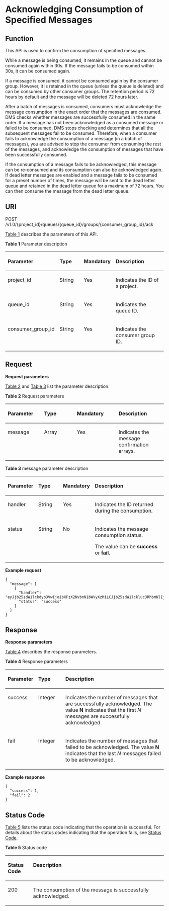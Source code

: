 # Acknowledging Consumption of Specified Messages<a name="EN-US_TOPIC_0128036918"></a>

## Function<a name="section26355580"></a>

This API is used to confirm the consumption of specified messages.

While a message is being consumed, it remains in the queue and cannot be consumed again within 30s. If the message fails to be consumed within 30s, it can be consumed again.

If a message is consumed, it cannot be consumed again by the consumer group. However, it is retained in the queue \(unless the queue is deleted\) and can be consumed by other consumer groups. The retention period is 72 hours by default and the message will be deleted 72 hours later.

After a batch of messages is consumed, consumers must acknowledge the message consumption in the exact order that the messages are consumed. DMS checks whether messages are successfully consumed in the same order. If a message has not been acknowledged as a consumed message or failed to be consumed, DMS stops checking and determines that all the subsequent messages fail to be consumed. Therefore, when a consumer fails to acknowledge the consumption of a message \(in a batch of messages\), you are advised to stop the consumer from consuming the rest of the messages, and acknowledge the consumption of messages that have been successfully consumed.

If the consumption of a message fails to be acknowledged, this message can be re-consumed and its consumption can also be acknowledged again. If dead letter messages are enabled and a message fails to be consumed for a preset number of times, the message will be sent to the dead letter queue and retained in the dead letter queue for a maximum of 72 hours. You can then consume the message from the dead letter queue.

## URI<a name="section35873632"></a>

POST /v1.0/\{project\_id\}/queues/\{queue\_id\}/groups/\{consumer\_group\_id\}/ack

[Table 1](#d0e2680)  describes the parameters of this API. 

**Table  1**  Parameter description

<a name="d0e2680"></a>
<table><thead align="left"><tr id="row36592919"><th class="cellrowborder" valign="top" width="27.26%" id="mcps1.2.5.1.1"><p id="p11236435"><a name="p11236435"></a><a name="p11236435"></a>Parameter</p>
</th>
<th class="cellrowborder" valign="top" width="17.29%" id="mcps1.2.5.1.2"><p id="p37736068"><a name="p37736068"></a><a name="p37736068"></a>Type</p>
</th>
<th class="cellrowborder" valign="top" width="16.919999999999998%" id="mcps1.2.5.1.3"><p id="p334771911720"><a name="p334771911720"></a><a name="p334771911720"></a>Mandatory</p>
</th>
<th class="cellrowborder" valign="top" width="38.53%" id="mcps1.2.5.1.4"><p id="p36722706"><a name="p36722706"></a><a name="p36722706"></a>Description</p>
</th>
</tr>
</thead>
<tbody><tr id="row21749220"><td class="cellrowborder" valign="top" width="27.26%" headers="mcps1.2.5.1.1 "><p id="p16856419"><a name="p16856419"></a><a name="p16856419"></a>project_id</p>
</td>
<td class="cellrowborder" valign="top" width="17.29%" headers="mcps1.2.5.1.2 "><p id="p23192694"><a name="p23192694"></a><a name="p23192694"></a>String</p>
</td>
<td class="cellrowborder" valign="top" width="16.919999999999998%" headers="mcps1.2.5.1.3 "><p id="p636522811720"><a name="p636522811720"></a><a name="p636522811720"></a>Yes</p>
</td>
<td class="cellrowborder" valign="top" width="38.53%" headers="mcps1.2.5.1.4 "><p id="p66668934"><a name="p66668934"></a><a name="p66668934"></a>Indicates the ID of a project.</p>
</td>
</tr>
<tr id="row63149496"><td class="cellrowborder" valign="top" width="27.26%" headers="mcps1.2.5.1.1 "><p id="p14835533"><a name="p14835533"></a><a name="p14835533"></a>queue_id</p>
</td>
<td class="cellrowborder" valign="top" width="17.29%" headers="mcps1.2.5.1.2 "><p id="p60827539"><a name="p60827539"></a><a name="p60827539"></a>String</p>
</td>
<td class="cellrowborder" valign="top" width="16.919999999999998%" headers="mcps1.2.5.1.3 "><p id="p302882591720"><a name="p302882591720"></a><a name="p302882591720"></a>Yes</p>
</td>
<td class="cellrowborder" valign="top" width="38.53%" headers="mcps1.2.5.1.4 "><p id="p28083633"><a name="p28083633"></a><a name="p28083633"></a>Indicates the queue ID.</p>
</td>
</tr>
<tr id="row51426113"><td class="cellrowborder" valign="top" width="27.26%" headers="mcps1.2.5.1.1 "><p id="p887613395810"><a name="p887613395810"></a><a name="p887613395810"></a>consumer_group_id</p>
</td>
<td class="cellrowborder" valign="top" width="17.29%" headers="mcps1.2.5.1.2 "><p id="p50473818"><a name="p50473818"></a><a name="p50473818"></a>String</p>
</td>
<td class="cellrowborder" valign="top" width="16.919999999999998%" headers="mcps1.2.5.1.3 "><p id="p2576515117159"><a name="p2576515117159"></a><a name="p2576515117159"></a>Yes</p>
</td>
<td class="cellrowborder" valign="top" width="38.53%" headers="mcps1.2.5.1.4 "><p id="p61847473"><a name="p61847473"></a><a name="p61847473"></a>Indicates the consumer group ID.</p>
</td>
</tr>
</tbody>
</table>

## Request<a name="section54427232"></a>

**Request parameters**

[Table 2](#d0e2731)  and  [Table 3](#table3384803163458)  list the parameter description.

**Table  2**  Request parameters

<a name="d0e2731"></a>
<table><thead align="left"><tr id="row42565233"><th class="cellrowborder" valign="top" width="22.93%" id="mcps1.2.5.1.1"><p id="p25231885"><a name="p25231885"></a><a name="p25231885"></a>Parameter</p>
</th>
<th class="cellrowborder" valign="top" width="20.669999999999998%" id="mcps1.2.5.1.2"><p id="p30516772"><a name="p30516772"></a><a name="p30516772"></a>Type</p>
</th>
<th class="cellrowborder" valign="top" width="26.32%" id="mcps1.2.5.1.3"><p id="p55939488"><a name="p55939488"></a><a name="p55939488"></a>Mandatory</p>
</th>
<th class="cellrowborder" valign="top" width="30.080000000000002%" id="mcps1.2.5.1.4"><p id="p34804713"><a name="p34804713"></a><a name="p34804713"></a>Description</p>
</th>
</tr>
</thead>
<tbody><tr id="row609510"><td class="cellrowborder" valign="top" width="22.93%" headers="mcps1.2.5.1.1 "><p id="p49370368"><a name="p49370368"></a><a name="p49370368"></a>message</p>
</td>
<td class="cellrowborder" valign="top" width="20.669999999999998%" headers="mcps1.2.5.1.2 "><p id="p1007929816347"><a name="p1007929816347"></a><a name="p1007929816347"></a>Array</p>
</td>
<td class="cellrowborder" valign="top" width="26.32%" headers="mcps1.2.5.1.3 "><p id="p51609257"><a name="p51609257"></a><a name="p51609257"></a>Yes</p>
</td>
<td class="cellrowborder" valign="top" width="30.080000000000002%" headers="mcps1.2.5.1.4 "><p id="p19600264"><a name="p19600264"></a><a name="p19600264"></a>Indicates the message confirmation arrays.</p>
</td>
</tr>
</tbody>
</table>

**Table  3**  message parameter description

<a name="table3384803163458"></a>
<table><thead align="left"><tr id="row66556591163458"><th class="cellrowborder" valign="top" width="18.040000000000003%" id="mcps1.2.5.1.1"><p id="p22374828163458"><a name="p22374828163458"></a><a name="p22374828163458"></a>Parameter</p>
</th>
<th class="cellrowborder" valign="top" width="16.160000000000004%" id="mcps1.2.5.1.2"><p id="p421769163458"><a name="p421769163458"></a><a name="p421769163458"></a>Type</p>
</th>
<th class="cellrowborder" valign="top" width="17.490000000000002%" id="mcps1.2.5.1.3"><p id="p34163310163458"><a name="p34163310163458"></a><a name="p34163310163458"></a>Mandatory</p>
</th>
<th class="cellrowborder" valign="top" width="48.31%" id="mcps1.2.5.1.4"><p id="p15764740163458"><a name="p15764740163458"></a><a name="p15764740163458"></a>Description</p>
</th>
</tr>
</thead>
<tbody><tr id="row49053518163458"><td class="cellrowborder" valign="top" width="18.040000000000003%" headers="mcps1.2.5.1.1 "><p id="p13912022163458"><a name="p13912022163458"></a><a name="p13912022163458"></a>handler</p>
</td>
<td class="cellrowborder" valign="top" width="16.160000000000004%" headers="mcps1.2.5.1.2 "><p id="p53132011163458"><a name="p53132011163458"></a><a name="p53132011163458"></a>String</p>
</td>
<td class="cellrowborder" valign="top" width="17.490000000000002%" headers="mcps1.2.5.1.3 "><p id="p8725620163458"><a name="p8725620163458"></a><a name="p8725620163458"></a>Yes</p>
</td>
<td class="cellrowborder" valign="top" width="48.31%" headers="mcps1.2.5.1.4 "><p id="p35686618163458"><a name="p35686618163458"></a><a name="p35686618163458"></a>Indicates the ID returned during the consumption. </p>
</td>
</tr>
<tr id="row34773880184251"><td class="cellrowborder" valign="top" width="18.040000000000003%" headers="mcps1.2.5.1.1 "><p id="p44529466184251"><a name="p44529466184251"></a><a name="p44529466184251"></a>status</p>
</td>
<td class="cellrowborder" valign="top" width="16.160000000000004%" headers="mcps1.2.5.1.2 "><p id="p61936167184323"><a name="p61936167184323"></a><a name="p61936167184323"></a>String</p>
</td>
<td class="cellrowborder" valign="top" width="17.490000000000002%" headers="mcps1.2.5.1.3 "><p id="p50773616184323"><a name="p50773616184323"></a><a name="p50773616184323"></a>No</p>
</td>
<td class="cellrowborder" valign="top" width="48.31%" headers="mcps1.2.5.1.4 "><p id="p395259361074"><a name="p395259361074"></a><a name="p395259361074"></a>Indicates the message consumption status.</p>
<p id="p145254154316"><a name="p145254154316"></a><a name="p145254154316"></a>The value can be <strong id="b91078182111"><a name="b91078182111"></a><a name="b91078182111"></a>success</strong> or <strong id="b710781813114"><a name="b710781813114"></a><a name="b710781813114"></a>fail</strong>.</p>
</td>
</tr>
</tbody>
</table>

**Example request**

```
{
  "message": [
    {
      "handler": "eyJjb25zdW1lckdyb3VwIjoibXFzX2NvbnN1bWVyXzMiLCJjb25zdW1lckluc3RhbmNlIjoicmVzdC1jb25zdW1lci1hMWM5YTRlMy1mNTY5LTQyYTgtOTQ1Ni1hYmU0NDVmZjUxYzkiLCJjb3VudCI6MSwib2Zmc2V0IjowLCJvZmZzZXRJbmRleCI6LTEsInBhcnRpdGlvbiI6MiwidG9waWMiOiJxLWI3OGE5MGFlMmExMzRiNGI4YjJiYTMwYWNhYjRlMjNhLTA3NWFlN2RhLTZjZTUtNDk2Ni05NDBjLTE3YzE5ZmI1MTc1ZSJ9",
      "status": "success"
    }
  ]
}
```

## Response<a name="section20083047"></a>

**Response parameters**

[Table 4](#d0e2557)  describes the response parameters.

**Table  4**  Response parameters

<a name="d0e2557"></a>
<table><thead align="left"><tr id="row26059286"><th class="cellrowborder" valign="top" width="16.42%" id="mcps1.2.4.1.1"><p id="p30427456"><a name="p30427456"></a><a name="p30427456"></a>Parameter</p>
</th>
<th class="cellrowborder" valign="top" width="17.36%" id="mcps1.2.4.1.2"><p id="p48704899"><a name="p48704899"></a><a name="p48704899"></a>Type</p>
</th>
<th class="cellrowborder" valign="top" width="66.22%" id="mcps1.2.4.1.3"><p id="p52782726"><a name="p52782726"></a><a name="p52782726"></a>Description</p>
</th>
</tr>
</thead>
<tbody><tr id="row47542385"><td class="cellrowborder" valign="top" width="16.42%" headers="mcps1.2.4.1.1 "><p id="p25727981"><a name="p25727981"></a><a name="p25727981"></a>success</p>
</td>
<td class="cellrowborder" valign="top" width="17.36%" headers="mcps1.2.4.1.2 "><p id="p3591713"><a name="p3591713"></a><a name="p3591713"></a>Integer</p>
</td>
<td class="cellrowborder" valign="top" width="66.22%" headers="mcps1.2.4.1.3 "><p id="p22493366"><a name="p22493366"></a><a name="p22493366"></a>Indicates the number of messages that are successfully acknowledged. The value <strong id="b1579749214"><a name="b1579749214"></a><a name="b1579749214"></a>N</strong> indicates that the first <em id="i209071015124"><a name="i209071015124"></a><a name="i209071015124"></a>N</em> messages are successfully acknowledged.</p>
</td>
</tr>
<tr id="row40091191163720"><td class="cellrowborder" valign="top" width="16.42%" headers="mcps1.2.4.1.1 "><p id="p25276400163720"><a name="p25276400163720"></a><a name="p25276400163720"></a>fail</p>
</td>
<td class="cellrowborder" valign="top" width="17.36%" headers="mcps1.2.4.1.2 "><p id="p34122502163720"><a name="p34122502163720"></a><a name="p34122502163720"></a>Integer</p>
</td>
<td class="cellrowborder" valign="top" width="66.22%" headers="mcps1.2.4.1.3 "><p id="p12459314163720"><a name="p12459314163720"></a><a name="p12459314163720"></a>Indicates the number of messages that failed to be acknowledged. The value <strong id="b12723104119216"><a name="b12723104119216"></a><a name="b12723104119216"></a>N</strong> indicates that the last <em id="i12866559219"><a name="i12866559219"></a><a name="i12866559219"></a>N</em> messages failed to be acknowledged.</p>
</td>
</tr>
</tbody>
</table>

**Example response**

```
{
  "success": 1, 
  "fail": 2
}
```

## Status Code<a name="section46529701"></a>

[Table 5](#d0e2845)  lists the status code indicating that the operation is successful. For details about the status codes indicating that the operation fails, see  [Status Code](status-code.md).

**Table  5**  Status code

<a name="d0e2845"></a>
<table><thead align="left"><tr id="row15748167"><th class="cellrowborder" valign="top" width="15.98%" id="mcps1.2.3.1.1"><p id="p533144"><a name="p533144"></a><a name="p533144"></a>Status Code</p>
</th>
<th class="cellrowborder" valign="top" width="84.02%" id="mcps1.2.3.1.2"><p id="p43184669"><a name="p43184669"></a><a name="p43184669"></a>Description</p>
</th>
</tr>
</thead>
<tbody><tr id="row8297278"><td class="cellrowborder" valign="top" width="15.98%" headers="mcps1.2.3.1.1 "><p id="p990949"><a name="p990949"></a><a name="p990949"></a>200</p>
</td>
<td class="cellrowborder" valign="top" width="84.02%" headers="mcps1.2.3.1.2 "><p id="p13158007"><a name="p13158007"></a><a name="p13158007"></a>The consumption of the message is successfully acknowledged.</p>
</td>
</tr>
</tbody>
</table>

